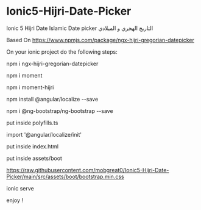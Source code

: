 # Ionic5-Hijri-Date-Picker
Ionic 5 Hijri Date Islamic Date picker التاريخ الهجري و الميلادي 



Based On
https://www.npmjs.com/package/ngx-hijri-gregorian-datepicker



On your ionic project do the following steps:

npm i ngx-hijri-gregorian-datepicker

npm i moment

npm i moment-hijri

npm install @angular/localize --save

npm i @ng-bootstrap/ng-bootstrap --save


put inside polyfills.ts

import '@angular/localize/init'



put inside index.html

  <link rel="stylesheet" href="assets/boot/bootstrap.min.css">
  
  <!-- <link rel="stylesheet" href="https://maxcdn.bootstrapcdn.com/bootstrap/4.4.1/css/bootstrap.min.css"> -->
  
  
put inside assets/boot

https://raw.githubusercontent.com/mobgreat0/Ionic5-Hijri-Date-Picker/main/src/assets/boot/bootstrap.min.css


ionic serve

enjoy !
